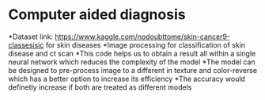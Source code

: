 # Computer aided diagnosis
*Dataset link: https://www.kaggle.com/nodoubttome/skin-cancer9-classesisic for skin diseases 
*Image processing for classification of skin disease and ct scan
*This code helps us to obtain a result all within a single neural network which reduces the complexity of the model
*The model can be designed to pre-process image to a different in texture and color-reverse which has a better option to increase its efficiency 
*The accuracy would definetly increase if both are treated as different models

